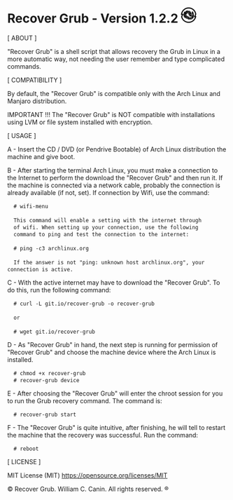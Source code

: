 # Recover Grub - Version 1.2.2 <img src="https://raw.githubusercontent.com/williamcanin/recover-grub/master/logotype/recover-grub-icon.png" alt="Recover Grub Logotype" width="7%" height="7%"/>



[ ABOUT ]

  "Recover Grub" is a shell script that allows recovery the Grub
  in Linux in a more automatic way, not needing the user
  remember and type complicated commands.


[ COMPATIBILITY ]

  By default, the "Recover Grub" is compatible only with the
  Arch Linux and Manjaro distribution.

  IMPORTANT !!! The "Recover Grub" is NOT compatible with installations using LVM or file system installed with encryption.


[ USAGE ]

  A - Insert the CD / DVD (or Pendrive Bootable) of Arch Linux distribution
      the machine and give boot.

  B - After starting the terminal Arch Linux, you must make a connection
      to the Internet to perform the download the "Recover Grub" and
      then run it.
      If the machine is connected via a network cable, probably
      the connection is already available (if not, set).
      If connection by Wifi, use the command:

      # wifi-menu

      This command will enable a setting with the internet through
      of wifi. When setting up your connection, use the following
      command to ping and test the connection to the internet:

      # ping -c3 archlinux.org

      If the answer is not "ping: unknown host archlinux.org", your connection is active.

  C - With the active internet may have to download the
      "Recover Grub". To do this, run the following command:

      # curl -L git.io/recover-grub -o recover-grub

      or

      # wget git.io/recover-grub

  D - As "Recover Grub" in hand, the next step is running for permission of 
     "Recover Grub" and choose the machine device where the Arch Linux is  
      installed. 
        
      # chmod +x recover-grub
      # recover-grub device

  E - After choosing the "Recover Grub" will enter the chroot session for you 
      to run the Grub recovery command. The command is:

      # recover-grub start

  F - The "Recover Grub" is quite intuitive, after finishing, he will tell to
      restart the machine that the recovery was successful.
      Run the command:

      # reboot

[ LICENSE ]

  MIT License (MIT)
  https://opensource.org/licenses/MIT


 © Recover Grub. William C. Canin. All rights reserved. ®
